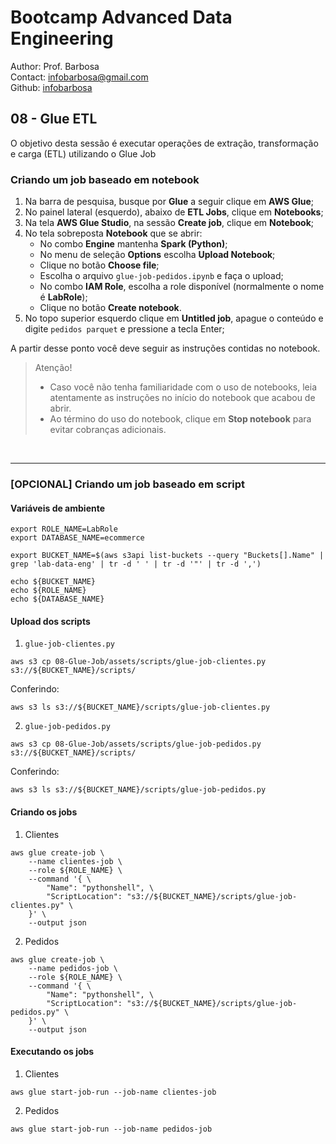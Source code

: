 # Bootcamp Advanced Data Engineering
Author: Prof. Barbosa<br>
Contact: infobarbosa@gmail.com<br>
Github: [infobarbosa](https://github.com/infobarbosa)

## 08 - Glue ETL

O objetivo desta sessão é executar operações de extração, transformação e carga (ETL) utilizando o Glue Job

### Criando um job baseado em notebook
1. Na barra de pesquisa, busque por **Glue** a seguir clique em **AWS Glue**;
2. No painel lateral (esquerdo), abaixo de **ETL Jobs**, clique em **Notebooks**;
3. Na tela **AWS Glue Studio**, na sessão **Create job**, clique em **Notebook**;
4. No tela sobreposta **Notebook** que se abrir:
    - No combo **Engine** mantenha **Spark (Python)**;
    - No menu de seleção **Options** escolha **Upload Notebook**;
    - Clique no botão **Choose file**;
    - Escolha o arquivo `glue-job-pedidos.ipynb` e faça o upload;
    - No combo **IAM Role**, escolha a role disponível (normalmente o nome é **LabRole**);
    - Clique no botão **Create notebook**.
5. No topo superior esquerdo clique em **Untitled job**, apague o conteúdo e digite `pedidos parquet` e pressione a tecla Enter;

A partir desse ponto você deve seguir as instruções contidas no notebook.
> Atenção!<br>
> - Caso você não tenha familiaridade com o uso de notebooks, leia atentamente as instruções no início do notebook que acabou de abrir.
> - Ao término do uso do notebook, clique em **Stop notebook** para evitar cobranças adicionais.

<br>

---
### [OPCIONAL] Criando um job baseado em script

#### Variáveis de ambiente
```
export ROLE_NAME=LabRole
export DATABASE_NAME=ecommerce
```

```
export BUCKET_NAME=$(aws s3api list-buckets --query "Buckets[].Name" | grep 'lab-data-eng' | tr -d ' ' | tr -d '"' | tr -d ',')
```

```
echo ${BUCKET_NAME}
echo ${ROLE_NAME}
echo ${DATABASE_NAME}
```

#### Upload dos scripts
1. `glue-job-clientes.py`
```
aws s3 cp 08-Glue-Job/assets/scripts/glue-job-clientes.py s3://${BUCKET_NAME}/scripts/ 
```

Conferindo:
```
aws s3 ls s3://${BUCKET_NAME}/scripts/glue-job-clientes.py 
```


2. `glue-job-pedidos.py` 

```
aws s3 cp 08-Glue-Job/assets/scripts/glue-job-pedidos.py s3://${BUCKET_NAME}/scripts/ 
```

Conferindo:
```
aws s3 ls s3://${BUCKET_NAME}/scripts/glue-job-pedidos.py 
```


#### Criando os jobs
1. Clientes
```
aws glue create-job \
    --name clientes-job \
    --role ${ROLE_NAME} \
    --command '{ \
        "Name": "pythonshell", \
        "ScriptLocation": "s3://${BUCKET_NAME}/scripts/glue-job-clientes.py" \
    }' \
    --output json
```

2. Pedidos
```
aws glue create-job \
    --name pedidos-job \
    --role ${ROLE_NAME} \
    --command '{ \
        "Name": "pythonshell", \
        "ScriptLocation": "s3://${BUCKET_NAME}/scripts/glue-job-pedidos.py" \
    }' \
    --output json
```

#### Executando os jobs
1. Clientes
```
aws glue start-job-run --job-name clientes-job
```

2. Pedidos
```
aws glue start-job-run --job-name pedidos-job
```
